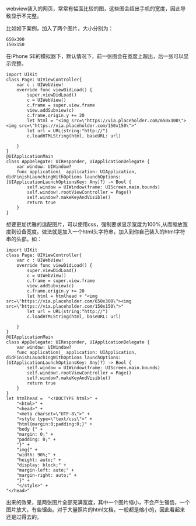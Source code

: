 webview装入的网页，常常有幅面比较的图，这些图会超出手机的宽度，因此导致显示不完整。

比如如下案例，加入了两个图片，大小分别为：
    
    650x300
    150x150
    
在iPhone SE的模拟器下，默认情况下，前一张图会在宽度上超出，后一张可以显示完整。

    import UIKit
    class Page: UIViewController{
        var c : UIWebView!
        override func viewDidLoad() {
            super.viewDidLoad()
            c = UIWebView()
            c.frame = super.view.frame
            view.addSubview(c)
            c.frame.origin.y += 20
            let html = "<img src=\"https://via.placeholder.com/650x300\"><img src=\"https://via.placeholder.com/150x150\">"
            let url = URL(string:"http://")
            c.loadHTMLString(html, baseURL: url)
            
        }
    }
    @UIApplicationMain
    class AppDelegate: UIResponder, UIApplicationDelegate {
        var window: UIWindow?
        func application(_ application: UIApplication, didFinishLaunchingWithOptions launchOptions: [UIApplicationLaunchOptionsKey: Any]?) -> Bool {
            self.window = UIWindow(frame: UIScreen.main.bounds)
            self.window!.rootViewController = Page()
            self.window?.makeKeyAndVisible()
            return true
        }
    }

想要更加优雅的适配图片，可以使用css，强制要求显示宽度为100%,从而缩放宽度到设备宽度。做法就是加入一个html头字符串，加入到你自己装入的html字符串的头部。如：

    import UIKit
    class Page: UIViewController{
        var c : UIWebView!
        override func viewDidLoad() {
            super.viewDidLoad()
            c = UIWebView()
            c.frame = super.view.frame
            view.addSubview(c)
            c.frame.origin.y += 20
            let html = htmlhead + "<img src=\"https://via.placeholder.com/650x300\"><img src=\"https://via.placeholder.com/150x150\">"
            let url = URL(string:"http://")
            c.loadHTMLString(html, baseURL: url)
            
        }
    }
    @UIApplicationMain
    class AppDelegate: UIResponder, UIApplicationDelegate {
        var window: UIWindow?
        func application(_ application: UIApplication, didFinishLaunchingWithOptions launchOptions: [UIApplicationLaunchOptionsKey: Any]?) -> Bool {
            self.window = UIWindow(frame: UIScreen.main.bounds)
            self.window!.rootViewController = Page()
            self.window?.makeKeyAndVisible()
            return true
        }
    }
    let htmlhead =  "<!DOCTYPE html>" +
        "<html>" +
        "<head>" +
        "<meta charset=\"UTF-8\">" +
        "<style type=\"text/css\">" +
        "html{margin:0;padding:0;}" +
        "body {" +
        "margin: 0;" +
        "padding: 0;" +
        "}" +
        "img{" +
        "width: 90%;" +
        "height: auto;" +
        "display: block;" +
        "margin-left: auto;" +
        "margin-right: auto;" +
        "}" +
        "</style>" +
    "</head>"
    
出来的效果，是两张图片全部充满宽度，其中一个图片缩小，不会产生锯齿，一个图片放大，有些锯齿。对于大量照片的html文档，一般都是缩小的，因此看起来还是过得去的。

